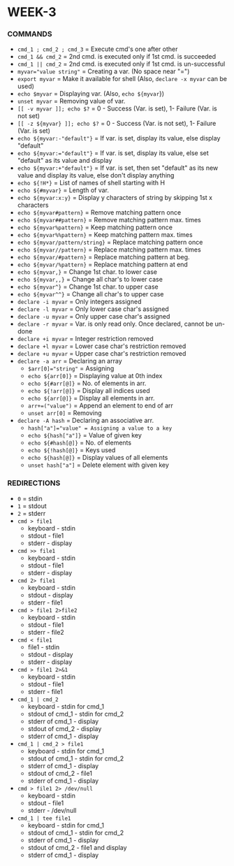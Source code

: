 # WEEK-3

### COMMANDS

- `cmd_1 ; cmd_2 ; cmd_3` = Execute cmd's one after other
- `cmd_1 && cmd_2` = 2nd cmd. is executed only if 1st cmd. is succeeded
- `cmd_1 || cmd_2` = 2nd cmd. is executed only if 1st cmd. is un-successful
- `myvar="value string"` = Creating a var. (No space near "=")
- `export myvar` = Make it available for shell (Also, `declare -x myvar` can be used)
- `echo $myvar` = Displaying var. (Also, `echo ${myvar`})
- `unset myvar` = Removing value of var.
- `[[ -v myvar ]]; echo $?` = 0 - Success (Var. is set), 1- Failure (Var. is not set)
- `[[ -z ${myvar} ]]; echo $?` = 0 - Success (Var. is not set), 1- Failure (Var. is set)
- `echo ${myvar:-"default"}` = If var. is set, display its value, else display "default"
- `echo ${myvar:="default"}` = If var. is set, display its value, else set "default" as its value and display
- `echo ${myvar:+"default"}` = If var. is set, then set "default" as its new value and display its value, else don't display anything
- `echo ${!H*}` = List of names of shell starting with H
- `echo ${#myvar}` = Length of var.
- `echo ${myvar:x:y}` = Display y characters of string by skipping 1st x characters
- `echo ${myvar#pattern}` = Remove matching pattern once
- `echo ${myvar##pattern}` = Remove matching pattern max. times
- `echo ${myvar%pattern}` = Keep matching pattern once
- `echo ${myvar%%pattern}` = Keep matching pattern max. times
- `echo ${myvar/pattern/string}` = Replace matching pattern once
- `echo ${myvar//pattern}` = Replace matching pattern max. times
- `echo ${myvar/#pattern}` = Replace matching pattern at beg.
- `echo ${myvar/%pattern}` = Replace matching pattern at end
- `echo ${myvar,}` = Change 1st char. to lower case
- `echo ${myvar,,}` = Change all char's to lower case
- `echo ${myvar^}` = Change 1st char. to upper case
- `echo ${myvar^^}` = Change all char's to upper case
- `declare -i myvar` = Only integers assigned
- `declare -l myvar` = Only lower case char's assigned
- `declare -u myvar` = Only upper case char's assigned
- `declare -r myvar` = Var. is only read only. Once declared, cannot be un-done
- `declare +i myvar` = Integer restriction removed
- `declare +l myvar` = Lower case char's restriction removed
- `declare +u myvar` = Upper case char's restriction removed
- `declare -a arr` = Declaring an array
	* `$arr[0]="string"` = Assigning
	* `echo ${arr[0]}` = Displaying value at 0th index
	* `echo ${#arr[@]}` = No. of elements in arr.
	* `echo ${!arr[@]}` = Display all indices used
	* `echo ${arr[@]}` = Display all elements in arr.
	* `arr+=("value")` = Append an element to end of arr
	* `unset arr[0]` = Removing
- `declare -A hash` = Declaring an associative arr.
	* `hash["a"]="value" = Assigning a value to a key`
	* `echo ${hash["a"]}` = Value of given key
	* `echo ${#hash[@]}` = No. of elements
	* `echo ${!hash[@]}` = Keys used
	* `echo ${hash[@]}` = Display values of all elements
	* `unset hash["a"]` = Delete element with given key



### REDIRECTIONS

- `0` = stdin
- `1` = stdout
- `2` = stderr
- `cmd > file1`
	* keyboard - stdin
	* stdout - file1
	* stderr - display
- `cmd >> file1`
	* keyboard - stdin
	* stdout - file1
	* stderr - display
- `cmd 2> file1`
	* keyboard - stdin
	* stdout - display
	* stderr - file1
- `cmd > file1 2>file2`
	* keyboard - stdin
	* stdout - file1
	* stderr - file2
- `cmd < file1`
	* file1 - stdin
	* stdout - display
	* stderr - display
- `cmd > file1 2>&1`
	* keyboard - stdin
	* stdout - file1
	* stderr - file1
- `cmd_1 | cmd_2`
	* keyboard - stdin for cmd_1
	* stdout of cmd_1 - stdin for cmd_2
	* stderr of cmd_1 - display
	* stdout of cmd_2 - display
	* stderr of cmd_1 - display
- `cmd_1 | cmd_2 > file1`
	* keyboard - stdin for cmd_1
	* stdout of cmd_1 - stdin for cmd_2
	* stderr of cmd_1 - display
	* stdout of cmd_2 - file1
	* stderr of cmd_1 - display
- `cmd > file1 2> /dev/null`
	* keyboard - stdin
	* stdout - file1
	* stderr - /dev/null
- `cmd_1 | tee file1`
	* keyboard - stdin for cmd_1
	* stdout of cmd_1 - stdin for cmd_2
	* stderr of cmd_1 - display
	* stdout of cmd_2 - file1 and display
	* stderr of cmd_1 - display
